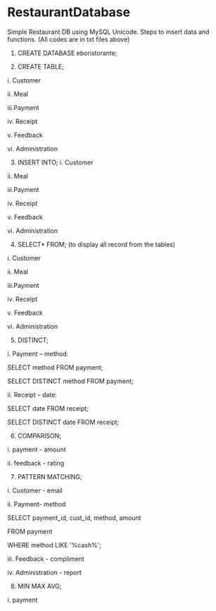 # RestaurantDatabase
Simple Restaurant DB using MySQL Unicode. Steps to insert data and functions. (All codes are in txt files above)
1.	CREATE DATABASE eboristorante;

2.	CREATE TABLE;

i.	Customer

ii.	Meal

iii.Payment

iv.	Receipt

v.	Feedback

vi.	Administration

3.	INSERT INTO;
i.	Customer

ii.	Meal

iii.Payment

iv.	Receipt

v.	Feedback

vi.	Administration

4.	SELECT* FROM; (to display all record from the tables)

i.	Customer

ii.	Meal

iii.Payment

iv.	Receipt

v.	Feedback

vi.	Administration

5.	DISTINCT;

i.	Payment – method:

SELECT method
FROM payment;

SELECT DISTINCT method
FROM payment;

ii.	Receipt – date:

SELECT date
FROM receipt;

SELECT DISTINCT date
FROM receipt;

6.	COMPARISON;

i.	payment - amount

ii.	feedback - rating

7.	PATTERN MATCHING;

i.	Customer - email

ii.	Payment- method

SELECT payment_id, cust_id, method, amount

FROM payment

WHERE method LIKE '%cash%';

iii.	Feedback - compliment

iv.	Administration - report

8.	MIN MAX AVG;

i.	payment
